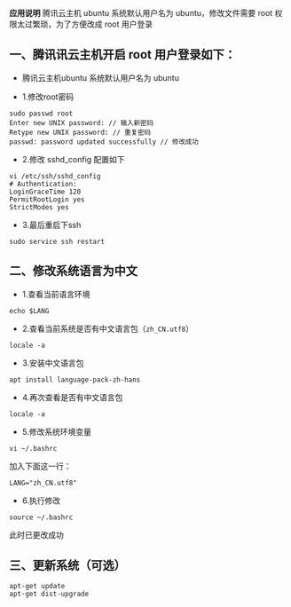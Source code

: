 **应用说明**
腾讯云主机 ubuntu 系统默认用户名为 ubuntu，修改文件需要 root 权限太过繁琐，为了方便改成 root 用户登录
## 一、腾讯讯云主机开启 root 用户登录如下：
+ 腾讯云主机ubuntu 系统默认用户名为 ubuntu
- 1.修改root密码
```
sudo passwd root
Enter new UNIX password: // 输入新密码
Retype new UNIX password: // 重复密码
passwd: password updated successfully // 修改成功
```
- 2.修改 sshd_config 配置如下
```
vi /etc/ssh/sshd_config
# Authentication:
LoginGraceTime 120
PermitRootLogin yes
StrictModes yes
```
- 3.最后重启下ssh
```
sudo service ssh restart
```
## 二、修改系统语言为中文
- 1.查看当前语言环境
``` 
echo $LANG 
```
- 2.查看当前系统是否有中文语言包（`zh_CN.utf8`）
```
locale -a
```
- 3.安装中文语言包
```
apt install language-pack-zh-hans
```
- 4.再次查看是否有中文语言包
```
locale -a
```
- 5.修改系统环境变量
```
vi ~/.bashrc
```
加入下面这一行：
```
LANG="zh_CN.utf8"
```
- 6.执行修改
```
source ~/.bashrc
```
此时已更改成功

## 三、更新系统（可选）
```
apt-get update 
apt-get dist-upgrade
```

